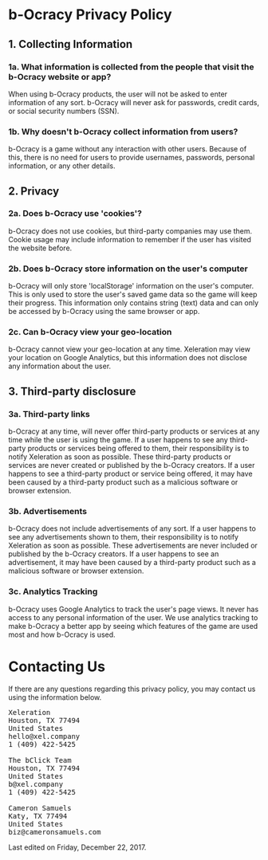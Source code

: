 # b-Ocracy Privacy Policy

## 1. Collecting Information
### 1a. What information is collected from the people that visit the b-Ocracy website or app?
When using b-Ocracy products, the user will not be asked to enter information of any sort. b-Ocracy will never ask for passwords, credit cards, or social security numbers (SSN).
### 1b. Why doesn't b-Ocracy collect information from users?
b-Ocracy is a game without any interaction with other users. Because of this, there is no need for users to provide usernames, passwords, personal information, or any other details.

## 2. Privacy
### 2a. Does b-Ocracy use 'cookies'?
b-Ocracy does not use cookies, but third-party companies may use them. Cookie usage may include information to remember if the user has visited the website before.
### 2b. Does b-Ocracy store information on the user's computer
b-Ocracy will only store 'localStorage' information on the user's computer. This is only used to store the user's saved game data so the game will keep their progress. This information only contains string (text) data and can only be accessed by b-Ocracy using the same browser or app.
### 2c. Can b-Ocracy view your geo-location
b-Ocracy cannot view your geo-location at any time. Xeleration may view your location on Google Analytics, but this information does not disclose any information about the user.

## 3. Third-party disclosure 
### 3a. Third-party links
b-Ocracy at any time, will never offer third-party products or services at any time while the user is using the game. If a user happens to see any third-party products or services being offered to them, their responsibility is to notify Xeleration as soon as possible. These third-party products or services are never created or published by the b-Ocracy creators. If a user happens to see a third-party product or service being offered, it may have been caused by a third-party product such as a malicious software or browser extension.
### 3b. Advertisements
b-Ocracy does not include advertisements of any sort. If a user happens to see any advertisements shown to them, their responsibility is to notify Xeleration as soon as possible. These advertisements are never included or published by the b-Ocracy creators. If a user happens to see an advertisement, it may have been caused by a third-party product such as a malicious software or browser extension.
### 3c. Analytics Tracking
b-Ocracy uses Google Analytics to track the user's page views. It never has access to any personal information of the user. We use analytics tracking to make b-Ocracy a better app by seeing which features of the game are used most and how b-Ocracy is used.

# Contacting Us
If there are any questions regarding this privacy policy, you may contact us using the information below.
<pre>
Xeleration
Houston, TX 77494
United States
hello@xel.company
1 (409) 422-5425

The bClick Team
Houston, TX 77494
United States
b@xel.company
1 (409) 422-5425

Cameron Samuels
Katy, TX 77494
United States
biz@cameronsamuels.com
</pre>
Last edited on Friday, December 22, 2017.
